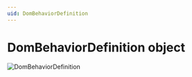 ```yaml
---
uid: DomBehaviorDefinition
---
```


# DomBehaviorDefinition object

![DomBehaviorDefinition](~/user-guide/images/DOM_DomBehaviorDefinition_Status_Properties_Overview.jpg)
